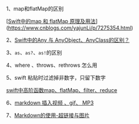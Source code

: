1、map和flatMap的区别

[[Swift中的map 和 flatMap 原理及用法](https://www.cnblogs.com/yajunLi/p/7275354.html)](https://www.cnblogs.com/yajunLi/p/7275354.html)



2、[Swift中的Any 与 AnyObject、AnyClass的区别？](https://www.cnblogs.com/yajunLi/p/6861849.html)

3、`as`、`as?`、`as!`的区别

4、where 、throws、rethrows 怎么用

5、swift 粘贴时过滤掉非数字，只留下数字

[swift中高阶函数map、flatMap、filter、reduce](https://www.cnblogs.com/muzijie/p/6542650.html)



6、[markdown 插入视频 、gif、 MP3](https://blog.csdn.net/u010953692/article/details/79075884)

7、[Markdown的使用-超链接与图片](https://www.luogu.org/blog/Lu-Anlai/Markdown-link-and-picture)